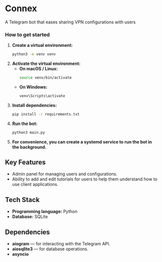 # Connex
A Telegram bot that eases sharing VPN configurations with users

### How to get started

1.  **Create a virtual environment:**
    ```bash
    python3 -m venv venv
    ```
2.  **Activate the virtual environment:**
    * **On macOS / Linux:**
        ```bash
        source venv/bin/activate
        ```
    * **On Windows:**
        ```bash
        venv\Scripts\activate
        ```
3.  **Install dependencies:**
    ```bash
    pip install -r requirements.txt
    ```
4.  **Run the bot:**
    ```bash
    python3 main.py
    ```
5.  **For convenience, you can create a systemd service to run the bot in the background.**

## Key Features
- Admin panel for managing users and configurations.
- Ability to add and edit tutorials for users to help them understand how to use client applications.

## Tech Stack
- **Programming language:** Python
- **Database:** SQLite

## Dependencies
- **aiogram** — for interacting with the Telegram API.
- **aiosqlite3** — for database operations.
- **asyncio**

